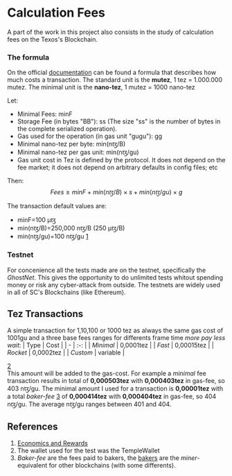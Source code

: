 # Calculation Fees
A part of the work in this project also consists in the study of calculation fees on the Texos's Blockchain.

### The formula
On the official [documentation](https://opentezos.com/tezos-basics/economics-and-rewards/) can be found a formula that describes how much costs a transaction.
The standard unit is the **mutez**, 1 tez = 1.000.000 mutez.
The minimal unit is the **nano-tez**, 1 mutez = 1000 nano-tez 

Let: 
* Minimal Fees: minF
* Storage Fee (in bytes "BB"): ss 
  (The size "ss" is the number of bytes in the complete serialized operation).
* Gas used for the operation (in gas unit "gugu​"): gg
* Minimal nano-tez per byte: min(nꜩ/B)
* Minimal nano-tez per gas unit: min(nꜩ/gu)
* Gas unit cost in Tez is defined by the protocol. It does not depend on the fee market; it does not depend on arbitrary defaults in config files; etc 
  
Then:
$$Fees≥minF​+min(nꜩ/B)×s+min(nꜩ/gu​)×g$$

The transaction default values are:
* minF=100 µꜩ
* min(nꜩ/B)=250,000 nꜩ/B (250 µꜩ/B)
* min(nꜩ/gu)=100 nꜩ/gu​ [1](#References)

### Testnet
For concenience all the tests made are on the testnet, specifically the *GhostNet*.
This gives the opportunity to do unlimited tests whitout spending money or risk any cyber-attack from outside.
The testnets are widely used in all of SC's Blockchains (like Ethereum).

## Tez Transactions
A simple transaction for 1,10,100 or 1000 tez as always the same gas cost of 1001gu and a three base fees ranges for differents frame time *more pay less wait*:
| Type | Cost |
| - | :-: |
| *Minimal* | 0,0001tez  |
| *Fast*    | 0,00015tez |
| *Rocket*  | 0,0002tez  |
| *Custom*  |  variable  | 

[2](#References)   
This amount will be added to the gas-cost.
For example a *minimal* fee transaction results in total of **0,000503tez** with **0,000403tez** in gas-fee, so 403 nꜩ/gu.
The minimal amount I used for a transaction is **0,00001tez** with a total *baker-fee* [3](#References) of **0,000414tez** with **0,000404tez** in gas-fee, so 404 nꜩ/gu.
The average nꜩ/gu ranges between 401 and 404.


## References
1. [Economics and Rewards](https://opentezos.com/tezos-basics/economics-and-rewards/)
2. The wallet used for the test was the TempleWallet
3. *Baker-fee* are the fees paid to bakers, the [bakers](https://opentezos.com/baking/baking_explained/) are the *miner*-equivalent for other blockchains (with some differents).
